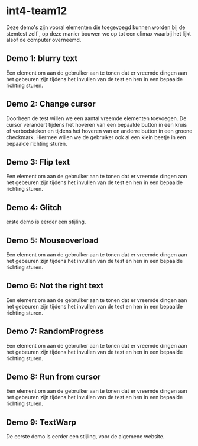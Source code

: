 # int4-team12

Deze demo's zijn vooral elementen die toegevoegd kunnen worden bij de stemtest zelf , op deze manier bouwen we op tot een climax waarbij het lijkt alsof de computer overneemd. 

## Demo 1: blurry text
Een element om aan de gebruiker aan te tonen dat er vreemde dingen aan het gebeuren zijn tijdens het invullen van de test en hen in een bepaalde richting sturen. 

## Demo 2: Change cursor
Doorheen de test willen we een aantal vreemde elementen toevoegen. De cursor verandert tijdens het hoveren van een bepaalde button in een kruis of verbodsteken en tijdens het hoveren van en anderre button in een groene checkmark. Hiermee willen we de gebruiker ook al een klein beetje in een bepaalde richting sturen. 

## Demo 3: Flip text
Een element om aan de gebruiker aan te tonen dat er vreemde dingen aan het gebeuren zijn tijdens het invullen van de test en hen in een bepaalde richting sturen. 

## Demo 4: Glitch 
erste demo is eerder een stijling.

## Demo 5: Mouseoverload
Een element om aan de gebruiker aan te tonen dat er vreemde dingen aan het gebeuren zijn tijdens het invullen van de test en hen in een bepaalde richting sturen. 

## Demo 6: Not the right text
Een element om aan de gebruiker aan te tonen dat er vreemde dingen aan het gebeuren zijn tijdens het invullen van de test en hen in een bepaalde richting sturen. 

## Demo 7: RandomProgress
Een element om aan de gebruiker aan te tonen dat er vreemde dingen aan het gebeuren zijn tijdens het invullen van de test en hen in een bepaalde richting sturen. 

## Demo 8: Run from cursor
Een element om aan de gebruiker aan te tonen dat er vreemde dingen aan het gebeuren zijn tijdens het invullen van de test en hen in een bepaalde richting sturen. 

## Demo 9: TextWarp
De eerste demo is eerder een stijling, voor de algemene website. 